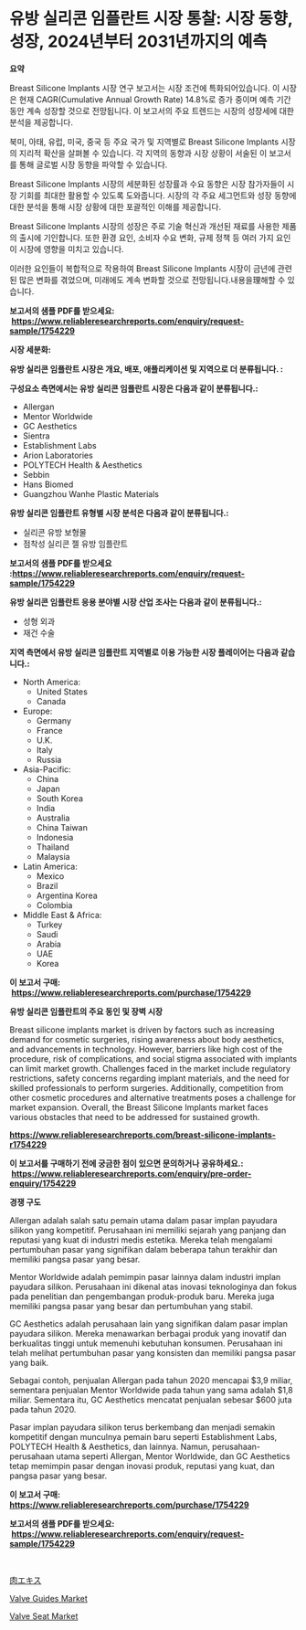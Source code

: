 <p><h1>유방 실리콘 임플란트 시장 통찰: 시장 동향, 성장, 2024년부터 2031년까지의 예측</h1></p><p><strong>요약</strong></p>
<p><p>Breast Silicone Implants 시장 연구 보고서는 시장 조건에 특화되어있습니다. 이 시장은 현재 CAGR(Cumulative Annual Growth Rate) 14.8%로 증가 중이며 예측 기간 동안 계속 성장할 것으로 전망됩니다. 이 보고서의 주요 트렌드는 시장의 성장세에 대한 분석을 제공합니다. </p><p>북미, 아태, 유럽, 미국, 중국 등 주요 국가 및 지역별로 Breast Silicone Implants 시장의 지리적 확산을 살펴볼 수 있습니다. 각 지역의 동향과 시장 상황이 서술된 이 보고서를 통해 글로벌 시장 동향을 파악할 수 있습니다.</p><p>Breast Silicone Implants 시장의 세분화된 성장률과 수요 동향은 시장 참가자들이 시장 기회를 최대한 활용할 수 있도록 도와줍니다. 시장의 각 주요 세그먼트와 성장 동향에 대한 분석을 통해 시장 상황에 대한 포괄적인 이해를 제공합니다.</p><p>Breast Silicone Implants 시장의 성장은 주로 기술 혁신과 개선된 재료를 사용한 제품의 출시에 기인합니다. 또한 환경 요인, 소비자 수요 변화, 규제 정책 등 여러 가지 요인이 시장에 영향을 미치고 있습니다.</p><p>이러한 요인들이 복합적으로 작용하여 Breast Silicone Implants 시장이 금년에 관련된 많은 변화를 겪었으며, 미래에도 계속 변화할 것으로 전망됩니다.내용을理해할 수 있습니다.</p></p>
<p><strong>보고서의 샘플 PDF를 받으세요: &nbsp;<a href="https://www.reliableresearchreports.com/enquiry/request-sample/1754229">https://www.reliableresearchreports.com/enquiry/request-sample/1754229</a></strong></p>
<p><strong>시장 세분화:</strong></p>
<p><strong> 유방 실리콘 임플란트 시장은 개요, 배포, 애플리케이션 및 지역으로 더 분류됩니다. :</strong></p>
<p><strong>구성요소 측면에서는 유방 실리콘 임플란트 시장은 다음과 같이 분류됩니다.:</strong></p>
<p><ul><li>Allergan</li><li>Mentor Worldwide</li><li>GC Aesthetics</li><li>Sientra</li><li>Establishment Labs</li><li>Arion Laboratories</li><li>POLYTECH Health & Aesthetics</li><li>Sebbin</li><li>Hans Biomed</li><li>Guangzhou Wanhe Plastic Materials</li></ul></p>
<p><strong> 유방 실리콘 임플란트 유형별 시장 분석은 다음과 같이 분류됩니다.:</strong></p>
<p><ul><li>실리콘 유방 보형물</li><li>점착성 실리콘 젤 유방 임플란트</li></ul></p>
<p><strong>보고서의 샘플 PDF를 받으세요 :<a href="https://www.reliableresearchreports.com/enquiry/request-sample/1754229">https://www.reliableresearchreports.com/enquiry/request-sample/1754229</a></strong></p>
<p><strong> 유방 실리콘 임플란트 응용 분야별 시장 산업 조사는 다음과 같이 분류됩니다.:</strong></p>
<p><ul><li>성형 외과</li><li>재건 수술</li></ul></p>
<p><strong>지역 측면에서 유방 실리콘 임플란트 지역별로 이용 가능한 시장 플레이어는 다음과 같습니다.:</strong></p>
<p><ul>
    <li>
        North America:
        <ul>
            <li>United States</li>
            <li>Canada</li>
        </ul>
    </li>
    <li>
        Europe:
        <ul>
            <li>Germany</li>
            <li>France</li>
            <li>U.K.</li>
            <li>Italy</li>
            <li>Russia</li>
        </ul>
    </li>
    <li>
        Asia-Pacific:
        <ul>
            <li>China</li>
            <li>Japan</li>
            <li>South Korea</li>
            <li>India</li>
            <li>Australia</li>
            <li>China Taiwan</li>
            <li>Indonesia</li>
            <li>Thailand</li>
            <li>Malaysia</li>
        </ul>
    </li>
    <li>
        Latin America:
        <ul>
            <li>Mexico</li>
            <li>Brazil</li>
            <li>Argentina Korea</li>
            <li>Colombia</li>
        </ul>
    </li>
    <li>
        Middle East & Africa:
        <ul>
            <li>Turkey</li>
            <li>Saudi</li>
            <li>Arabia</li>
            <li>UAE</li>
            <li>Korea</li>
        </ul>
    </li>
    </ul></p>
<p><strong>이 보고서 구매: &nbsp;<a href="https://www.reliableresearchreports.com/purchase/1754229">https://www.reliableresearchreports.com/purchase/1754229</a></strong></p>
<p><strong>유방 실리콘 임플란트의 주요 동인 및 장벽 시장</strong></p>
<p><p>Breast silicone implants market is driven by factors such as increasing demand for cosmetic surgeries, rising awareness about body aesthetics, and advancements in technology. However, barriers like high cost of the procedure, risk of complications, and social stigma associated with implants can limit market growth. Challenges faced in the market include regulatory restrictions, safety concerns regarding implant materials, and the need for skilled professionals to perform surgeries. Additionally, competition from other cosmetic procedures and alternative treatments poses a challenge for market expansion. Overall, the Breast Silicone Implants market faces various obstacles that need to be addressed for sustained growth.</p></p>
<p><strong><a href="https://www.reliableresearchreports.com/breast-silicone-implants-r1754229">https://www.reliableresearchreports.com/breast-silicone-implants-r1754229</a></strong></p>
<p><strong>이 보고서를 구매하기 전에 궁금한 점이 있으면 문의하거나 공유하세요.: &nbsp;<a href="https://www.reliableresearchreports.com/enquiry/pre-order-enquiry/1754229">https://www.reliableresearchreports.com/enquiry/pre-order-enquiry/1754229</a></strong></p>
<p><strong>경쟁 구도</strong></p>
<p><p>Allergan adalah salah satu pemain utama dalam pasar implan payudara silikon yang kompetitif. Perusahaan ini memiliki sejarah yang panjang dan reputasi yang kuat di industri medis estetika. Mereka telah mengalami pertumbuhan pasar yang signifikan dalam beberapa tahun terakhir dan memiliki pangsa pasar yang besar.</p><p>Mentor Worldwide adalah pemimpin pasar lainnya dalam industri implan payudara silikon. Perusahaan ini dikenal atas inovasi teknologinya dan fokus pada penelitian dan pengembangan produk-produk baru. Mereka juga memiliki pangsa pasar yang besar dan pertumbuhan yang stabil.</p><p>GC Aesthetics adalah perusahaan lain yang signifikan dalam pasar implan payudara silikon. Mereka menawarkan berbagai produk yang inovatif dan berkualitas tinggi untuk memenuhi kebutuhan konsumen. Perusahaan ini telah melihat pertumbuhan pasar yang konsisten dan memiliki pangsa pasar yang baik.</p><p>Sebagai contoh, penjualan Allergan pada tahun 2020 mencapai $3,9 miliar, sementara penjualan Mentor Worldwide pada tahun yang sama adalah $1,8 miliar. Sementara itu, GC Aesthetics mencatat penjualan sebesar $600 juta pada tahun 2020.</p><p>Pasar implan payudara silikon terus berkembang dan menjadi semakin kompetitif dengan munculnya pemain baru seperti Establishment Labs, POLYTECH Health & Aesthetics, dan lainnya. Namun, perusahaan-perusahaan utama seperti Allergan, Mentor Worldwide, dan GC Aesthetics tetap memimpin pasar dengan inovasi produk, reputasi yang kuat, dan pangsa pasar yang besar.</p></p>
<p><strong>이 보고서 구매: &nbsp; <a href="https://www.reliableresearchreports.com/purchase/1754229">https://www.reliableresearchreports.com/purchase/1754229</a></strong></p>
<p><strong>보고서의 샘플 PDF를 받으세요: &nbsp;<a href="https://www.reliableresearchreports.com/enquiry/request-sample/1754229">https://www.reliableresearchreports.com/enquiry/request-sample/1754229</a></strong><strong></strong></p>
<p>&nbsp;</p>
<p><p><a href="https://github.com/Sophiaard2003/Market-Research-Report-List-1/blob/main/421418127726.md">肉エキス</a></p><p><a href="https://github.com/jerrycopelandthomaswsqd8q/Market-Research-Report-List-2/blob/main/valve-guides-market.md">Valve Guides Market</a></p><p><a href="https://github.com/brenzgnarento/Market-Research-Report-List-2/blob/main/valve-seat-market.md">Valve Seat Market</a></p></p>
